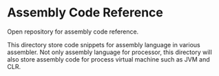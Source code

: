 # Assembly Code Reference

Open repository for assembly code reference.

This directory store code snippets for assembly language in various assembler. Not only assembly language for processor, this directory will also store assembly code for process virtual machine such as JVM and CLR.